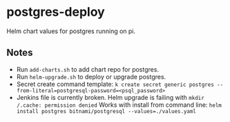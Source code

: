 # postgres-deploy

Helm chart values for postgres running on pi. 

## Notes

* Run `add-charts.sh` to add chart repo for postgres.
* Run `helm-upgrade.sh` to deploy or upgrade postgres.
* Secret create command template: `k create secret generic postgres --from-literal=postgresql-password=<psql_password>`
* Jenkins file is currently broken. Helm upgrade is failing with `mkdir /.cache: permission denied` Works with install from command line: `helm install postgres bitnami/postgresql --values=./values.yaml`
